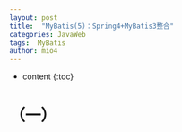 ```yaml
---
layout: post
title:  "MyBatis(5)：Spring4+MyBatis3整合"
categories: JavaWeb
tags:  MyBatis
author: mio4
---
```


* content
{:toc}












# （一）

